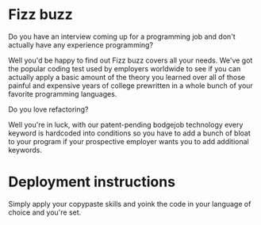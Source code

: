 # Fizz buzz
Do you have an interview coming up for a programming job and don't actually have any experience programming?

Well you'd be happy to find out Fizz buzz covers all your needs. We've got the popular coding test used by employers worldwide to see if you can actually apply a basic amount of the theory you learned over all of those painful and expensive years of college prewritten in a whole bunch of your favorite programming languages.

Do you love refactoring?

Well you're in luck, with our patent-pending bodgejob technology every keyword is hardcoded into conditions so you have to add a bunch of bloat to your program if your prospective employer wants you to add additional keywords.

# Deployment instructions

Simply apply your copypaste skills and yoink the code in your language of choice and you're set.

